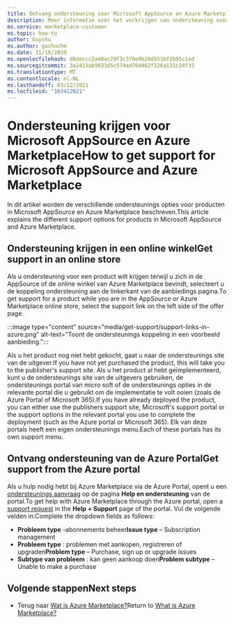 ```yaml
---
title: Ontvang ondersteuning voor Microsoft AppSource en Azure Marketplace
description: Meer informatie over het verkrijgen van ondersteuning voor Microsoft AppSource en Azure Marketplace.
ms.service: marketplace-customer
ms.topic: how-to
author: Guyshu
ms.author: gushuchm
ms.date: 11/18/2020
ms.openlocfilehash: d8deccc2a48ac29f3c370e9b20d551bf2b95c1ad
ms.sourcegitcommit: 3a2415ab9833d5c574ad76d462f526a131c24f33
ms.translationtype: MT
ms.contentlocale: nl-NL
ms.lasthandoff: 03/12/2021
ms.locfileid: "103412621"
---
```

# <a name="how-to-get-support-for-microsoft-appsource-and-azure-marketplace"></a><span data-ttu-id="60319-103">Ondersteuning krijgen voor Microsoft AppSource en Azure Marketplace</span><span class="sxs-lookup"><span data-stu-id="60319-103">How to get support for Microsoft AppSource and Azure Marketplace</span></span>

<span data-ttu-id="60319-104">In dit artikel worden de verschillende ondersteunings opties voor producten in Microsoft AppSource en Azure Marketplace beschreven.</span><span class="sxs-lookup"><span data-stu-id="60319-104">This article explains the different support options for products in Microsoft AppSource and Azure Marketplace.</span></span> 

## <a name="get-support-in-an-online-store"></a><span data-ttu-id="60319-105">Ondersteuning krijgen in een online winkel</span><span class="sxs-lookup"><span data-stu-id="60319-105">Get support in an online store</span></span>

<span data-ttu-id="60319-106">Als u ondersteuning voor een product wilt krijgen terwijl u zich in de AppSource of de online winkel van Azure Marketplace bevindt, selecteert u de koppeling ondersteuning aan de linkerkant van de aanbiedings pagina.</span><span class="sxs-lookup"><span data-stu-id="60319-106">To get support for a product while you are in the AppSource or Azure Marketplace online store, select the support link on the left side of the offer page.</span></span> 

:::image type="content" source="media/get-support/support-links-in-azure.png" alt-text="Toont de ondersteunings koppeling in een voorbeeld aanbieding.":::

<span data-ttu-id="60319-108">Als u het product nog niet hebt gekocht, gaat u naar de ondersteunings site van de uitgever.</span><span class="sxs-lookup"><span data-stu-id="60319-108">If you have not yet purchased the product, this will take you to the publisher's support site.</span></span> <span data-ttu-id="60319-109">Als u het product al hebt geïmplementeerd, kunt u de ondersteunings site van de uitgevers gebruiken, de ondersteunings portal van micro soft of de ondersteunings opties in de relevante portal die u gebruikt om de implementatie te volt ooien (zoals de Azure Portal of Microsoft 365).</span><span class="sxs-lookup"><span data-stu-id="60319-109">If you have already deployed the product, you can either use the publishers support site,  Microsoft's support portal  or the support options in the relevant portal you use to complete the deployment (such as the Azure portal or Microsoft 365).</span></span> <span data-ttu-id="60319-110">Elk van deze portals heeft een eigen ondersteunings menu.</span><span class="sxs-lookup"><span data-stu-id="60319-110">Each of these portals has its own support menu.</span></span>

## <a name="get-support-from-the-azure-portal"></a><span data-ttu-id="60319-111">Ontvang ondersteuning van de Azure Portal</span><span class="sxs-lookup"><span data-stu-id="60319-111">Get support from the Azure portal</span></span>

<span data-ttu-id="60319-112">Als u hulp nodig hebt bij Azure Marketplace via de Azure Portal, opent u een [ondersteunings aanvraag](https://portal.azure.com/#blade/Microsoft_Azure_Support/HelpAndSupportBlade/newsupportrequest) op de pagina **Help en ondersteuning** van de portal.</span><span class="sxs-lookup"><span data-stu-id="60319-112">To get help with Azure Marketplace through the Azure portal, open a [support request](https://portal.azure.com/#blade/Microsoft_Azure_Support/HelpAndSupportBlade/newsupportrequest) in the **Help + Support** page of the portal.</span></span> <span data-ttu-id="60319-113">Vul de volgende velden in:</span><span class="sxs-lookup"><span data-stu-id="60319-113">Complete the dropdown fields as follows:</span></span>

- <span data-ttu-id="60319-114">**Probleem type** -abonnements beheer</span><span class="sxs-lookup"><span data-stu-id="60319-114">**Issue type** – Subscription management</span></span>
- <span data-ttu-id="60319-115">**Probleem type** : problemen met aankopen, registreren of upgraden</span><span class="sxs-lookup"><span data-stu-id="60319-115">**Problem type** – Purchase, sign up or upgrade issues</span></span>
- <span data-ttu-id="60319-116">**Subtype van probleem** : kan geen aankoop doen</span><span class="sxs-lookup"><span data-stu-id="60319-116">**Problem subtype** – Unable to make a purchase</span></span>

## <a name="next-steps"></a><span data-ttu-id="60319-117">Volgende stappen</span><span class="sxs-lookup"><span data-stu-id="60319-117">Next steps</span></span>

- <span data-ttu-id="60319-118">Terug naar [Wat is Azure Marketplace?](azure-marketplace-overview.md)</span><span class="sxs-lookup"><span data-stu-id="60319-118">Return to [What is Azure Marketplace?](azure-marketplace-overview.md)</span></span>
